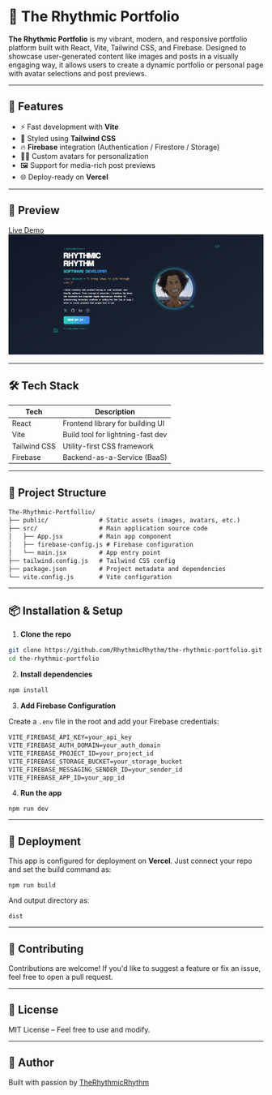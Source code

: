 # 🎵 The Rhythmic Portfolio

**The Rhythmic Portfolio** is my vibrant, modern, and responsive portfolio platform built with React, Vite, Tailwind CSS, and Firebase. Designed to showcase user-generated content like images and posts in a visually engaging way, it allows users to create a dynamic portfolio or personal page with avatar selections and post previews.

---

## 🚀 Features

- ⚡ Fast development with **Vite**
- 🎨 Styled using **Tailwind CSS**
- 🔥 **Firebase** integration (Authentication / Firestore / Storage)
- 🧑‍🎤 Custom avatars for personalization
- 🖼️ Support for media-rich post previews
- 🌐 Deploy-ready on **Vercel**

---

## 📸 Preview

[Live Demo](https://therhythmicrhythm.vercel.app/)  
![Screenshot](./public/rhythm.png)

---

## 🛠️ Tech Stack

| Tech            | Description                             |
|-----------------|-----------------------------------------|
| React           | Frontend library for building UI        |
| Vite            | Build tool for lightning-fast dev       |
| Tailwind CSS    | Utility-first CSS framework             |
| Firebase        | Backend-as-a-Service (BaaS)             |

---

## 📂 Project Structure

```
The-Rhythmic-Portfollio/
├── public/              # Static assets (images, avatars, etc.)
├── src/                 # Main application source code
│   ├── App.jsx          # Main app component
│   ├── firebase-config.js # Firebase configuration
│   └── main.jsx         # App entry point
├── tailwind.config.js   # Tailwind CSS config
├── package.json         # Project metadata and dependencies
└── vite.config.js       # Vite configuration
```

---

## 📦 Installation & Setup

1. **Clone the repo**

```bash
git clone https://github.com/RhythmicRhythm/the-rhythmic-portfolio.git
cd the-rhythmic-portfolio
```

2. **Install dependencies**

```bash
npm install
```

3. **Add Firebase Configuration**

Create a `.env` file in the root and add your Firebase credentials:

```
VITE_FIREBASE_API_KEY=your_api_key
VITE_FIREBASE_AUTH_DOMAIN=your_auth_domain
VITE_FIREBASE_PROJECT_ID=your_project_id
VITE_FIREBASE_STORAGE_BUCKET=your_storage_bucket
VITE_FIREBASE_MESSAGING_SENDER_ID=your_sender_id
VITE_FIREBASE_APP_ID=your_app_id
```

4. **Run the app**

```bash
npm run dev
```

---

## 🧪 Deployment

This app is configured for deployment on **Vercel**. Just connect your repo and set the build command as:

```
npm run build
```

And output directory as:

```
dist
```

---

## 🤝 Contributing

Contributions are welcome! If you'd like to suggest a feature or fix an issue, feel free to open a pull request.

---

## 📄 License

MIT License – Feel free to use and modify.

---

## 👤 Author

Built with passion by [TheRhythmicRhythm](https://github.com/RhythmicRhythm)